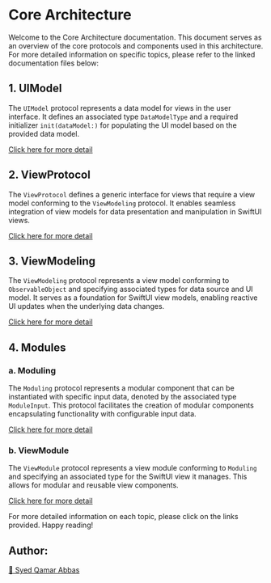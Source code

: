 # Core Architecture

Welcome to the Core Architecture documentation. This document serves as an overview of the core protocols and components used in this architecture. For more detailed information on specific topics, please refer to the linked documentation files below:

## 1. UIModel
The `UIModel` protocol represents a data model for views in the user interface. It defines an associated type `DataModelType` and a required initializer `init(dataModel:)` for populating the UI model based on the provided data model.

[Click here for more detail](Documentation/UIModel.md)

## 2. ViewProtocol
The `ViewProtocol` defines a generic interface for views that require a view model conforming to the `ViewModeling` protocol. It enables seamless integration of view models for data presentation and manipulation in SwiftUI views.

[Click here for more detail](Documentation/View.md)


## 3. ViewModeling
The `ViewModeling` protocol represents a view model conforming to `ObservableObject` and specifying associated types for data source and UI model. It serves as a foundation for SwiftUI view models, enabling reactive UI updates when the underlying data changes.

[Click here for more detail](Documentation/ViewModel.md)

## 4. Modules

### a. Moduling
The `Moduling` protocol represents a modular component that can be instantiated with specific input data, denoted by the associated type `ModuleInput`. This protocol facilitates the creation of modular components encapsulating functionality with configurable input data.

[Click here for more detail](Documentation/Module.md)


### b. ViewModule
The `ViewModule` protocol represents a view module conforming to `Moduling` and specifying an associated type for the SwiftUI view it manages. This allows for modular and reusable view components.

[Click here for more detail](Documentation/ViewModule.md)

For more detailed information on each topic, please click on the links provided. Happy reading!

## Author:
[🔗 Syed Qamar Abbas](https://www.linkedin.com/in/syed-qamar-abbas-2b23b794/)
